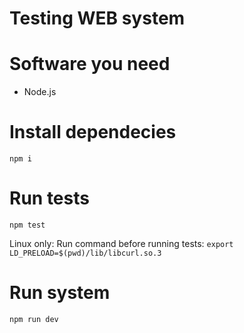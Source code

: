 # Testing WEB system

# Software you need
- Node.js

# Install dependecies
```
npm i
```

# Run tests
```
npm test
```

Linux only: Run command before running tests: `export LD_PRELOAD=$(pwd)/lib/libcurl.so.3`

# Run system

```
npm run dev
```